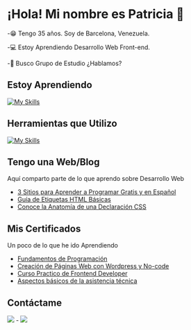 # ¡Hola! Mi nombre es Patricia 👋

<!--**patriciamagodev/patriciamagodev** is a ✨ _special_ ✨ repository because its `README.md` (this file) appears on your GitHub profile.-->

-😁 Tengo 35 años. Soy de Barcelona, Venezuela.

-💻 Estoy Aprendiendo Desarrollo Web Front-end.

-💬 Busco Grupo de Estudio ¿Hablamos?

## **Estoy Aprendiendo**

[![My Skills](https://skillicons.dev/icons?i=html,css,js,github)](https://skillicons.dev)

## **Herramientas que Utilizo**

[![My Skills](https://skillicons.dev/icons?i=notion,wordpress,instagram,twitter)](https://skillicons.dev)

## **Tengo una Web/Blog**
Aquí comparto parte de lo que aprendo sobre Desarrollo Web
- [3 Sitios para Aprender a Programar Gratis y en Español](https://patriciamago.com/3-sitios-para-aprender-a-programar-gratis-y-en-espanol/)
- [Guía de Etiquetas HTML Básicas](https://patriciamago.com/guia-de-etiquetas-html-basicas-para-principiantes/)
- [Conoce la Anatomía de una Declaración CSS](https://patriciamago.com/conoce-la-anatomia-de-una-declaracion-css/)

## **Mis Certificados**
Un poco de lo que he ido Aprendiendo
- [Fundamentos de Programación](https://platzi.com/p/PatriciaMDev/ruta/1-fundamentos-programacion/diploma/detalle/?trk=public_profile_see-credential)
- [Creación de Páginas Web con Wordpress y No-code](https://platzi.com/p/PatriciaMDev/curso/4194-paginas-web/diploma/detalle/)
- [Curso Practico de Frontend Developer](https://platzi.com/p/PatriciaMDev/curso/2477-frontend-developer-practico/diploma/detalle/)
- [Aspectos básicos de la asistencia técnica](https://www.coursera.org/account/accomplishments/certificate/7MAL5C8QLZXT)

## **Contáctame**

[<img src="https://img.shields.io/badge/linkedin-%230077B5.svg?&style=for-the-badge&logo=linkedin&logoColor=white" />](https://www.linkedin.com/in/patriciamago/) - [<img src = "https://img.shields.io/badge/twitter-%2320A1F1.svg?&style=for-the-badge&logo=twitter&logoColor=white">](https://twitter.com/patriciamagodev)

